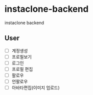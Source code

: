 # instaclone-backend

instaclone backend

## User

- [ ] 계정생성
- [ ] 프로필보기
- [ ] 로그인
- [ ] 프로필 편집
- [ ] 팔로우
- [ ] 언팔로우
- [ ] 아바타편집(이미지 업로드)
